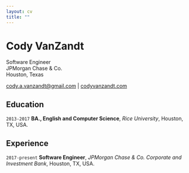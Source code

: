 ```yaml
---
layout: cv
title: ""
---
```

# Cody VanZandt
Software Engineer<br>
JPMorgan Chase & Co.<br>
Houston, Texas<br>

<p>
<a href="mailto:cody.a.vanzandt@gmail.com">cody.a.vanzandt@gmail.com</a>
| <a href="https://codyvanzandt.com">codyvanzandt.com</a>
<p>

## Education

`2013-2017`
**BA., English and Computer Science**, *Rice University*, Houston, TX, USA.

## Experience

`2017-present`
**Software Engineer**, *JPMorgan Chase & Co. Corporate and Investment Bank*, Houston, TX, USA.


<!-- ### Footer

Last updated: May 2013 -->


